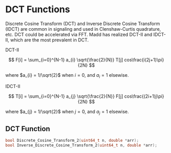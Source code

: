 DCT Functions
===

Discrete Cosine Transform (DCT) and Inverse Discrete Cosine Transform (IDCT) are common in signaling and used in Clenshaw-Curtis quadrature, etc.
DCT could be accelerated via FFT.
Madd has realized DCT-II and IDCT-II, which are the most prevalent in DCT.

DCT-II

$$
F[i] = \sum_{i=0}^{N-1} a_{i} \sqrt{\frac{2}{N}} T[j] cos\frac{i(2j+1)\pi}{2N}
$$

where $a_{i} = 1/\sqrt{2}$ when $i=0$, and $a_{i} = 1$ elsewise.

IDCT-II

$$
T[i] = \sum_{i=0}^{N-1} a_{j} \sqrt{\frac{2}{N}} F[j] cos\frac{(2i+1)j\pi}{2N}
$$

where $a_{j} = 1/\sqrt{2}$ when $j=0$, and $a_{j} = 1$ elsewise.

DCT Function
---

```C
bool Discrete_Cosine_Transform_2(uint64_t n, double *arr);
bool Inverse_Discrete_Cosine_Transform_2(uint64_t n, double *arr);
```